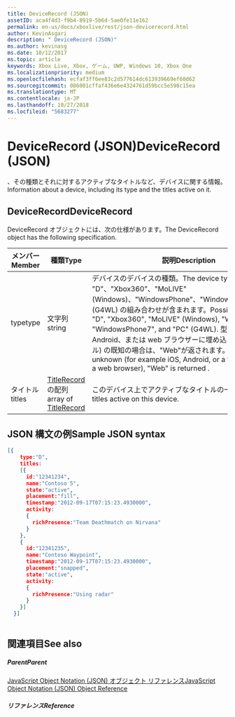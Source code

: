 ```yaml
---
title: DeviceRecord (JSON)
assetID: aca4f4d3-f9b4-8919-5b6d-5ae0fe11e162
permalink: en-us/docs/xboxlive/rest/json-devicerecord.html
author: KevinAsgari
description: " DeviceRecord (JSON)"
ms.author: kevinasg
ms.date: 10/12/2017
ms.topic: article
keywords: Xbox Live, Xbox, ゲーム, UWP, Windows 10, Xbox One
ms.localizationpriority: medium
ms.openlocfilehash: ecfaf3ff6ee83c2d577614dc613939669ef60d62
ms.sourcegitcommit: 086001cffaf436e6e4324761d59bcc5e598c15ea
ms.translationtype: MT
ms.contentlocale: ja-JP
ms.lasthandoff: 10/27/2018
ms.locfileid: "5683277"
---
```

# <a name="devicerecord-json"></a><span data-ttu-id="bf811-104">DeviceRecord (JSON)</span><span class="sxs-lookup"><span data-stu-id="bf811-104">DeviceRecord (JSON)</span></span>
<span data-ttu-id="bf811-105">、その種類とそれに対するアクティブなタイトルなど、デバイスに関する情報。</span><span class="sxs-lookup"><span data-stu-id="bf811-105">Information about a device, including its type and the titles active on it.</span></span> 
<a id="ID4EN"></a>

 
## <a name="devicerecord"></a><span data-ttu-id="bf811-106">DeviceRecord</span><span class="sxs-lookup"><span data-stu-id="bf811-106">DeviceRecord</span></span>
 
<span data-ttu-id="bf811-107">DeviceRecord オブジェクトには、次の仕様があります。</span><span class="sxs-lookup"><span data-stu-id="bf811-107">The DeviceRecord object has the following specification.</span></span>
 
| <span data-ttu-id="bf811-108">メンバー</span><span class="sxs-lookup"><span data-stu-id="bf811-108">Member</span></span>| <span data-ttu-id="bf811-109">種類</span><span class="sxs-lookup"><span data-stu-id="bf811-109">Type</span></span>| <span data-ttu-id="bf811-110">説明</span><span class="sxs-lookup"><span data-stu-id="bf811-110">Description</span></span>| 
| --- | --- | --- | 
| <span data-ttu-id="bf811-111">type</span><span class="sxs-lookup"><span data-stu-id="bf811-111">type</span></span>| <span data-ttu-id="bf811-112">文字列</span><span class="sxs-lookup"><span data-stu-id="bf811-112">string</span></span>| <span data-ttu-id="bf811-113">デバイスのデバイスの種類。</span><span class="sxs-lookup"><span data-stu-id="bf811-113">The device type of the device.</span></span> <span data-ttu-id="bf811-114">"D"、"Xbox360"、"MoLIVE"(Windows)、"WindowsPhone"、"WindowsPhone7"、"PC"(G4WL) の組み合わせが含まれます。</span><span class="sxs-lookup"><span data-stu-id="bf811-114">Possibilities include "D", "Xbox360", "MoLIVE" (Windows), "WindowsPhone", "WindowsPhone7", and "PC" (G4WL).</span></span> <span data-ttu-id="bf811-115">型が (例 iOS、Android、または web ブラウザーに埋め込まれているタイトル) の既知の場合は、"Web"が返されます。</span><span class="sxs-lookup"><span data-stu-id="bf811-115">If the type is unknown (for example iOS, Android, or a title embedded in a web browser), "Web" is returned .</span></span>| 
| <span data-ttu-id="bf811-116">タイトル</span><span class="sxs-lookup"><span data-stu-id="bf811-116">titles</span></span>| <span data-ttu-id="bf811-117">[TitleRecord](json-titlerecord.md)の配列</span><span class="sxs-lookup"><span data-stu-id="bf811-117">array of [TitleRecord](json-titlerecord.md)</span></span>| <span data-ttu-id="bf811-118">このデバイス上でアクティブなタイトルの一覧。</span><span class="sxs-lookup"><span data-stu-id="bf811-118">The list of titles active on this device.</span></span>| 
  
<a id="ID4EWB"></a>

 
## <a name="sample-json-syntax"></a><span data-ttu-id="bf811-119">JSON 構文の例</span><span class="sxs-lookup"><span data-stu-id="bf811-119">Sample JSON syntax</span></span>
 

```json
[{
    type:"D",
    titles:
    [{
      id:"12341234",
      name:"Contoso 5",
      state:"active",
      placement:"fill",
      timestamp:"2012-09-17T07:15:23.4930000",
      activity:
      {
        richPresence:"Team Deathmatch on Nirvana"
      }
    },
    {
      id:"12341235",
      name:"Contoso Waypoint",
      timestamp:"2012-09-17T07:15:23.4930000",
      placement:"snapped",
      state:"active",
      activity:
      {
        richPresence:"Using radar"
      }
    }]
  }]
    
```

  
<a id="ID4E6B"></a>

 
## <a name="see-also"></a><span data-ttu-id="bf811-120">関連項目</span><span class="sxs-lookup"><span data-stu-id="bf811-120">See also</span></span>
 
<a id="ID4EBC"></a>

 
##### <a name="parent"></a><span data-ttu-id="bf811-121">Parent</span><span class="sxs-lookup"><span data-stu-id="bf811-121">Parent</span></span> 

[<span data-ttu-id="bf811-122">JavaScript Object Notation (JSON) オブジェクト リファレンス</span><span class="sxs-lookup"><span data-stu-id="bf811-122">JavaScript Object Notation (JSON) Object Reference</span></span>](atoc-xboxlivews-reference-json.md)

  
<a id="ID4ENC"></a>

 
##### <a name="reference"></a><span data-ttu-id="bf811-123">リファレンス</span><span class="sxs-lookup"><span data-stu-id="bf811-123">Reference</span></span>   